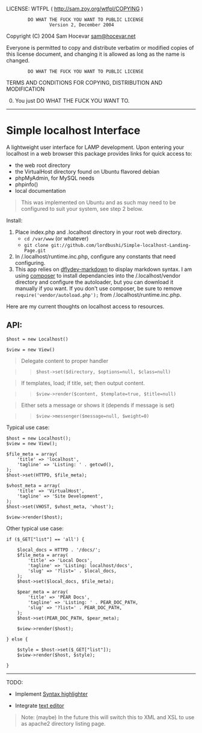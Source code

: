 LICENSE: WTFPL ( http://sam.zoy.org/wtfpl/COPYING )

            DO WHAT THE FUCK YOU WANT TO PUBLIC LICENSE
                    Version 2, December 2004

 Copyright (C) 2004 Sam Hocevar <sam@hocevar.net>

 Everyone is permitted to copy and distribute verbatim or modified
 copies of this license document, and changing it is allowed as long
 as the name is changed.

            DO WHAT THE FUCK YOU WANT TO PUBLIC LICENSE
   TERMS AND CONDITIONS FOR COPYING, DISTRIBUTION AND MODIFICATION

  0. You just DO WHAT THE FUCK YOU WANT TO.
  
***

Simple localhost Interface
==========================

A lightweight user interface for LAMP development. Upon entering your localhost in a web browser this package provides links for quick access to:

+ the web root directory 
+ the VirtualHost directory found on Ubuntu flavored debian
+ phpMyAdmin, for MySQL needs
+ phpinfo()
+ local documentation

> This was implemented on Ubuntu and as such may need to be configured to suit your system, see step 2 below.

Install:

1. Place index.php and .localhost directory in your root web directory.
   + ``cd /var/www`` (or whatever)
   + ``git clone git://github.com/lordbushi/Simple-localhost-Landing-Page.git``
2. In /.localhost/runtime.inc.php, configure any constants that need configuring.
3. This app relies on [dflydev-markdown](http://github.com/dflydev/dflydev-markdown) to display markdown syntax. I am using [composer](http://getcomposer.org/) to install dependancies into the /.localhost/vendor directory and configure the autoloader, but you can download it manually if you want. If you don't use composer, be sure to remove 
``require('vendor/autoload.php');`` from /.localhost/runtime.inc.php.


Here are my current thoughts on localhost access to resources.

API: 
----
``$host = new Localhost()``

``$view = new View()``

> Delegate content to proper handler

> > ``$host->set($directory, $options=null, $class=null)``
    
> If templates, load; if title, set; then output content.

> > ``$view->render($content, $template=true, $title=null)``
    
> Either sets a message or shows it (depends if message is set)

> > ``$view->messenger($message=null, $weight=0)``

Typical use case:

    $host = new Localhost();
    $view = new View();

    $file_meta = array(
        'title' => 'localhost',
        'tagline' => 'Listing: ' . getcwd(),
    );
    $host->set(HTTPD, $file_meta);

    $vhost_meta = array(
        'title' => 'VirtualHost',
        'tagline' => 'Site Development',
    );
    $host->set(VHOST, $vhost_meta, 'vhost');
    
    $view->render($host);
    
Other typical use case:
    
    if ($_GET["list"] == 'all') {
        
        $local_docs = HTTPD . '/docs/';
        $file_meta = array(
            'title' => 'Local Docs',
            'tagline' => 'Listing: localhost/docs',
            'slug' => '?list=' . $local_docs,
        );
        $host->set($local_docs, $file_meta);

        $pear_meta = array(
            'title' => 'PEAR Docs',
            'tagline' => 'Listing: ' . PEAR_DOC_PATH,
            'slug' => '?list=' . PEAR_DOC_PATH,
        );
        $host->set(PEAR_DOC_PATH, $pear_meta);
        
        $view->render($host);
        
    } else {

        $style = $host->set($_GET["list"]);
        $view->render($host, $style);
        
    }
    
------------------------------------------------------------------------------------

TODO:

+ Implement [Syntax highlighter](http://alexgorbatchev.com/SyntaxHighlighter/)
* Integrate [text editor](https://github.com/lordbushi/Quite_Simple_PHP_File_Editor)

> Note: (maybe) In the future this will switch this to XML and XSL to use as apache2 directory listing page.

